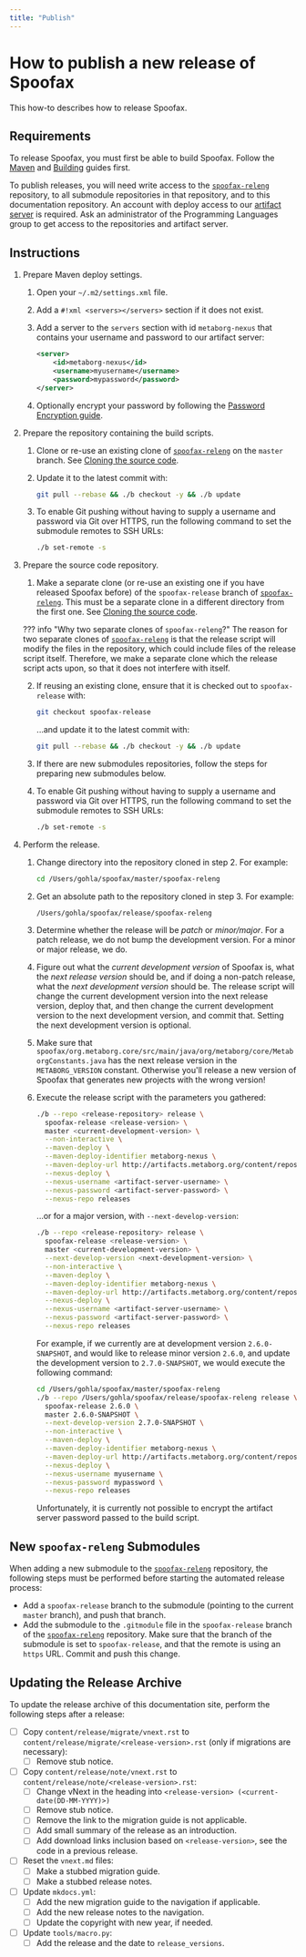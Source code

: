 ```yaml
---
title: "Publish"
---
```

# How to publish a new release of Spoofax
This how-to describes how to release Spoofax.


## Requirements
To release Spoofax, you must first be able to build Spoofax. Follow the [Maven](./setup-maven-for-spoofax-dev.md) and [Building](./build-spoofax.md) guides first.

To publish releases, you will need write access to the [`spoofax-releng`](https://github.com/metaborg/spoofax-releng) repository, to all submodule repositories in that repository, and to this documentation repository. An account with deploy access to our [artifact server](https://artifacts.metaborg.org/) is required. Ask an administrator of the Programming Languages group to get access to the repositories and artifact server.


## Instructions
1.  Prepare Maven deploy settings.

    1.  Open your `~/.m2/settings.xml` file.

    2.  Add a `#!xml <servers></servers>` section if it does not exist.

    3.  Add a server to the `servers` section with id `metaborg-nexus` that contains your username and password to our artifact server:

        ```xml
        <server>
            <id>metaborg-nexus</id>
            <username>myusername</username>
            <password>mypassword</password>
        </server>
        ```

    4.  Optionally encrypt your password by following the [Password Encryption guide](https://maven.apache.org/guides/mini/guide-encryption.html).

2.  Prepare the repository containing the build scripts.

    1.  Clone or re-use an existing clone of [`spoofax-releng`](https://github.com/metaborg/spoofax-releng) on the `master` branch. See [Cloning the source code](./build-spoofax.md#cloning-the-source-code).

    2.  Update it to the latest commit with:

        ```bash
        git pull --rebase && ./b checkout -y && ./b update
        ```

    3.  To enable Git pushing without having to supply a username and password via Git over HTTPS, run the following command to set the submodule remotes to SSH URLs:

        ```bash
        ./b set-remote -s
        ```

3.  Prepare the source code repository.

    1.  Make a separate clone (or re-use an existing one if you have released Spoofax before) of the `spoofax-release` branch of [`spoofax-releng`](https://github.com/metaborg/spoofax-releng). This must be a separate clone in a different directory from the first one. See [Cloning the source code](./build-spoofax.md#cloning-the-source-code).

    ??? info "Why two separate clones of `spoofax-releng`?"
        The reason for two separate clones of [`spoofax-releng`](https://github.com/metaborg/spoofax-releng) is that the release script will modify the files in the repository, which could include files of the release script itself. Therefore, we make a separate clone which the release script acts upon, so that it does not interfere with itself.

    2.  If reusing an existing clone, ensure that it is checked out to `spoofax-release` with:
        ```bash
        git checkout spoofax-release
        ```
        ...and update it to the latest commit with:
        ```bash
        git pull --rebase && ./b checkout -y && ./b update
        ```

    3.  If there are new submodules repositories, follow the steps for preparing new submodules below.

    4.  To enable Git pushing without having to supply a username and password via Git over HTTPS, run the following command to set the submodule remotes to SSH URLs:

        ```bash
        ./b set-remote -s
        ```

4.  Perform the release.

    1. Change directory into the repository cloned in step 2. For example:

        ```bash
        cd /Users/gohla/spoofax/master/spoofax-releng
        ```

    2.  Get an absolute path to the repository cloned in step 3. For example:
        ```
        /Users/gohla/spoofax/release/spoofax-releng
        ```

    3.  Determine whether the release will be _patch_ or _minor/major_. For a patch release, we do not bump the development version. For a minor or major release, we do.

    4.  Figure out what the _current development version_ of Spoofax is, what the _next release version_ should be, and if doing a non-patch release, what the _next development version_ should be. The release script will change the current development version into the next release version, deploy that, and then change the current development version to the next development version, and commit that. Setting the next development version is optional.

    5.  Make sure that `spoofax/org.metaborg.core/src/main/java/org/metaborg/core/MetaborgConstants.java` has the next release version in the `METABORG_VERSION` constant. Otherwise you'll release a new version of Spoofax that generates new projects with the wrong version!

    6.  Execute the release script with the parameters you gathered:

        ```bash
        ./b --repo <release-repository> release \
          spoofax-release <release-version> \
          master <current-development-version> \
          --non-interactive \
          --maven-deploy \
          --maven-deploy-identifier metaborg-nexus \
          --maven-deploy-url http://artifacts.metaborg.org/content/repositories/releases/ \
          --nexus-deploy \
          --nexus-username <artifact-server-username> \
          --nexus-password <artifact-server-password> \
          --nexus-repo releases
        ```

        ...or for a major version, with `--next-develop-version`:

        ```bash
        ./b --repo <release-repository> release \
          spoofax-release <release-version> \
          master <current-development-version> \
          --next-develop-version <next-development-version> \
          --non-interactive \
          --maven-deploy \
          --maven-deploy-identifier metaborg-nexus \
          --maven-deploy-url http://artifacts.metaborg.org/content/repositories/releases/ \
          --nexus-deploy \
          --nexus-username <artifact-server-username> \
          --nexus-password <artifact-server-password> \
          --nexus-repo releases
        ```

        For example, if we currently are at development version `2.6.0-SNAPSHOT`, and would like to release minor version `2.6.0`, and update the development version to `2.7.0-SNAPSHOT`, we would execute the following command:

        ```bash
        cd /Users/gohla/spoofax/master/spoofax-releng
        ./b --repo /Users/gohla/spoofax/release/spoofax-releng release \
          spoofax-release 2.6.0 \
          master 2.6.0-SNAPSHOT \
          --next-develop-version 2.7.0-SNAPSHOT \
          --non-interactive \
          --maven-deploy \
          --maven-deploy-identifier metaborg-nexus \
          --maven-deploy-url http://artifacts.metaborg.org/content/repositories/releases/ \
          --nexus-deploy \
          --nexus-username myusername \
          --nexus-password mypassword \
          --nexus-repo releases
        ```

        Unfortunately, it is currently not possible to encrypt the artifact server password passed to the build script.


## New `spoofax-releng` Submodules
When adding a new submodule to the [`spoofax-releng`](https://github.com/metaborg/spoofax-releng) repository, the following steps must be performed before starting the automated release process:

- Add a `spoofax-release` branch to the submodule (pointing to the current `master` branch), and push that branch.
- Add the submodule to the `.gitmodule` file in the `spoofax-release` branch of the [`spoofax-releng`](https://github.com/metaborg/spoofax-releng) repository. Make sure that the branch of the submodule is set to `spoofax-release`, and that the remote is using an `https` URL. Commit and push this change.


## Updating the Release Archive
To update the release archive of this documentation site, perform the following steps after a release:

- [ ] Copy `content/release/migrate/vnext.rst` to `content/release/migrate/<release-version>.rst` (only if migrations are necessary):
    - [ ] Remove stub notice.
- [ ] Copy `content/release/note/vnext.rst` to `content/release/note/<release-version>.rst`:
    - [ ] Change vNext in the heading into `<release-version> (<current-date(DD-MM-YYYY)>)`
    - [ ] Remove stub notice.
    - [ ] Remove the link to the migration guide is not applicable.
    - [ ] Add small summary of the release as an introduction.
    - [ ] Add download links inclusion based on `<release-version>`, see the code in a previous release.
- [ ] Reset the `vnext.md` files:
    - [ ] Make a stubbed migration guide.
    - [ ] Make a stubbed release notes.
- [ ] Update `mkdocs.yml`:
    - [ ] Add the new migration guide to the navigation if applicable.
    - [ ] Add the new release notes to the navigation.
    - [ ] Update the copyright with new year, if needed.
- [ ] Update `tools/macro.py`:
    - [ ] Add the release and the date to `release_versions`.
